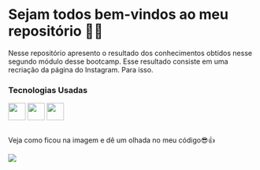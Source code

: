 # Sejam todos bem-vindos ao meu repositório 👨‍💻

Nesse repositório apresento o resultado dos conhecimentos obtidos nesse segundo módulo desse bootcamp. Esse resultado consiste em uma recriação da página do Instagram. Para isso.

 ### Tecnologias Usadas
<div style="display: inline_block">
 <img height="35em" align="center" src="https://cdn.jsdelivr.net/gh/devicons/devicon/icons/html5/html5-original.svg" />
 <img height="35em" align="center" src="https://cdn.jsdelivr.net/gh/devicons/devicon/icons/css3/css3-original.svg" />
 <img height="35em" align="center" src="https://user-images.githubusercontent.com/66226187/181073609-be045bcb-9b32-4016-a805-84595a53945a.png" />
 </div>
<br>

Veja como ficou na imagem e dê um olhada no meu código😎👍 

<div align-"center">
<img src="https://user-images.githubusercontent.com/66226187/180329732-a4c40ab7-b4bf-481f-a091-fe987ee4fa48.png"
</div>

